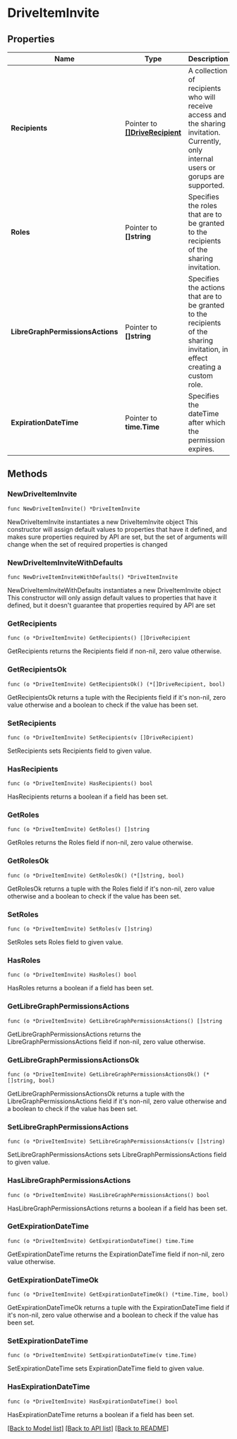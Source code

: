 # DriveItemInvite

## Properties

Name | Type | Description | Notes
------------ | ------------- | ------------- | -------------
**Recipients** | Pointer to [**[]DriveRecipient**](DriveRecipient.md) | A collection of recipients who will receive access and the sharing invitation. Currently, only internal users or gorups are supported. | [optional] 
**Roles** | Pointer to **[]string** | Specifies the roles that are to be granted to the recipients of the sharing invitation. | [optional] 
**LibreGraphPermissionsActions** | Pointer to **[]string** | Specifies the actions that are to be granted to the recipients of the sharing invitation, in effect creating a custom role. | [optional] 
**ExpirationDateTime** | Pointer to **time.Time** | Specifies the dateTime after which the permission expires. | [optional] 

## Methods

### NewDriveItemInvite

`func NewDriveItemInvite() *DriveItemInvite`

NewDriveItemInvite instantiates a new DriveItemInvite object
This constructor will assign default values to properties that have it defined,
and makes sure properties required by API are set, but the set of arguments
will change when the set of required properties is changed

### NewDriveItemInviteWithDefaults

`func NewDriveItemInviteWithDefaults() *DriveItemInvite`

NewDriveItemInviteWithDefaults instantiates a new DriveItemInvite object
This constructor will only assign default values to properties that have it defined,
but it doesn't guarantee that properties required by API are set

### GetRecipients

`func (o *DriveItemInvite) GetRecipients() []DriveRecipient`

GetRecipients returns the Recipients field if non-nil, zero value otherwise.

### GetRecipientsOk

`func (o *DriveItemInvite) GetRecipientsOk() (*[]DriveRecipient, bool)`

GetRecipientsOk returns a tuple with the Recipients field if it's non-nil, zero value otherwise
and a boolean to check if the value has been set.

### SetRecipients

`func (o *DriveItemInvite) SetRecipients(v []DriveRecipient)`

SetRecipients sets Recipients field to given value.

### HasRecipients

`func (o *DriveItemInvite) HasRecipients() bool`

HasRecipients returns a boolean if a field has been set.

### GetRoles

`func (o *DriveItemInvite) GetRoles() []string`

GetRoles returns the Roles field if non-nil, zero value otherwise.

### GetRolesOk

`func (o *DriveItemInvite) GetRolesOk() (*[]string, bool)`

GetRolesOk returns a tuple with the Roles field if it's non-nil, zero value otherwise
and a boolean to check if the value has been set.

### SetRoles

`func (o *DriveItemInvite) SetRoles(v []string)`

SetRoles sets Roles field to given value.

### HasRoles

`func (o *DriveItemInvite) HasRoles() bool`

HasRoles returns a boolean if a field has been set.

### GetLibreGraphPermissionsActions

`func (o *DriveItemInvite) GetLibreGraphPermissionsActions() []string`

GetLibreGraphPermissionsActions returns the LibreGraphPermissionsActions field if non-nil, zero value otherwise.

### GetLibreGraphPermissionsActionsOk

`func (o *DriveItemInvite) GetLibreGraphPermissionsActionsOk() (*[]string, bool)`

GetLibreGraphPermissionsActionsOk returns a tuple with the LibreGraphPermissionsActions field if it's non-nil, zero value otherwise
and a boolean to check if the value has been set.

### SetLibreGraphPermissionsActions

`func (o *DriveItemInvite) SetLibreGraphPermissionsActions(v []string)`

SetLibreGraphPermissionsActions sets LibreGraphPermissionsActions field to given value.

### HasLibreGraphPermissionsActions

`func (o *DriveItemInvite) HasLibreGraphPermissionsActions() bool`

HasLibreGraphPermissionsActions returns a boolean if a field has been set.

### GetExpirationDateTime

`func (o *DriveItemInvite) GetExpirationDateTime() time.Time`

GetExpirationDateTime returns the ExpirationDateTime field if non-nil, zero value otherwise.

### GetExpirationDateTimeOk

`func (o *DriveItemInvite) GetExpirationDateTimeOk() (*time.Time, bool)`

GetExpirationDateTimeOk returns a tuple with the ExpirationDateTime field if it's non-nil, zero value otherwise
and a boolean to check if the value has been set.

### SetExpirationDateTime

`func (o *DriveItemInvite) SetExpirationDateTime(v time.Time)`

SetExpirationDateTime sets ExpirationDateTime field to given value.

### HasExpirationDateTime

`func (o *DriveItemInvite) HasExpirationDateTime() bool`

HasExpirationDateTime returns a boolean if a field has been set.


[[Back to Model list]](../README.md#documentation-for-models) [[Back to API list]](../README.md#documentation-for-api-endpoints) [[Back to README]](../README.md)


